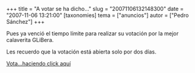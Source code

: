 +++
title = "A votar se ha dicho..."
slug = "20071106132148300"
date = "2007-11-06 13:21:00"
[taxonomies]
tema = ["anuncios"]
autor = ["Pedro Sánchez"]
+++

Pues ya venció el tiempo límite para realizar su votación por la mejor
calaverita GLiBera.

Les recuerdo que la votación está abierta solo por dos días.

[Vota...haciendo click aquí](http://lepedre.com/calavera.php)


